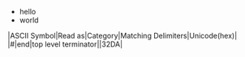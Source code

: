 
* hello
* world

|ASCII Symbol|Read as|Category|Matching Delimiters|Unicode(hex)|
|#|end|top level terminator||32DA|
